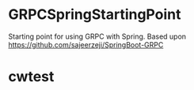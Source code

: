 # GRPCSpringStartingPoint
Starting point for using GRPC with Spring. Based upon https://github.com/sajeerzeji/SpringBoot-GRPC
# cwtest
